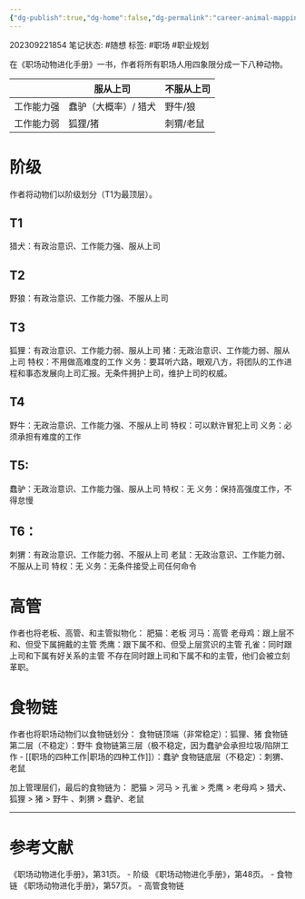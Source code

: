 ```yaml
---
{"dg-publish":true,"dg-home":false,"dg-permalink":"career-animal-mapping","permalink":"/career-animal-mapping/","dgPassFrontmatter":true}
---
```


202309221854
笔记状态: #随想
标签: #职场 #职业规划

在《职场动物进化手册》一书，作者将所有职场人用四象限分成一下八种动物。

|       | 服从上司        | 不服从上司 |
|-------|-------------|-------|
| 工作能力强 | 蠢驴（大概率）/ 猎犬 | 野牛/狼  |
| 工作能力弱 | 狐狸/猪        | 刺猬/老鼠 |

# 阶级
作者将动物们以阶级划分（T1为最顶层）。
## T1
猎犬：有政治意识、工作能力强、服从上司
## T2
野狼：有政治意识、工作能力强、不服从上司
##  T3
狐狸：有政治意识、工作能力弱、服从上司
猪：无政治意识、工作能力弱、服从上司
特权：不用做高难度的工作
义务：要耳听六路，眼观八方，将团队的工作进程和事态发展向上司汇报。无条件拥护上司，维护上司的权威。
## T4
野牛：无政治意识、工作能力强、不服从上司
特权：可以默许冒犯上司
义务：必须承担有难度的工作
## T5:
蠢驴：无政治意识、工作能力强、服从上司
特权：无
义务：保持高强度工作，不得怠慢
## T6：
刺猬：有政治意识、工作能力弱、不服从上司
老鼠：无政治意识、工作能力弱、不服从上司
特权：无
义务：无条件接受上司任何命令

# 高管
作者也将老板、高管、和主管拟物化：
肥猫：老板
河马：高管
老母鸡：跟上层不和、但受下属拥戴的主管
秃鹰：跟下属不和、但受上层赏识的主管
孔雀：同时跟上司和下属有好关系的主管
不存在同时跟上司和下属不和的主管，他们会被立刻革职。

# 食物链
作者也将职场动物们以食物链划分：
食物链顶端（非常稳定）：狐狸、猪
食物链第二层（不稳定）：野牛
食物链第三层（极不稳定，因为蠢驴会承担垃圾/陷阱工作 - [[职场的四种工作\|职场的四种工作]]）：蠢驴
食物链底层（不稳定）：刺猬、老鼠

加上管理层们，最后的食物链为：
肥猫 > 河马 > 孔雀 > 秃鹰 > 老母鸡 > 猎犬、狐狸 > 猪 > 野牛 、刺猬 > 蠢驴、老鼠

---
# 参考文献

《职场动物进化手册》，第31页。 - 阶级
《职场动物进化手册》，第48页。 - 食物链
《职场动物进化手册》，第57页。 - 高管食物链